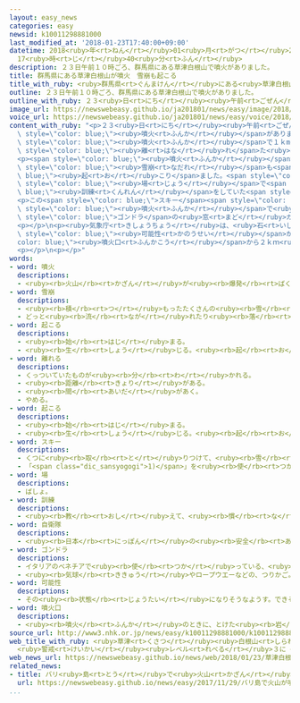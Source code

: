 ```yaml
---
layout: easy_news
categories: easy
newsid: k10011298881000
last_modified_at: '2018-01-23T17:40:00+09:00'
datetime: 2018<ruby>年<rt>ねん</rt></ruby>01<ruby>月<rt>がつ</rt></ruby>23<ruby>日<rt>にち</rt></ruby>
  17<ruby>時<rt>じ</rt></ruby>40<ruby>分<rt>ふん</rt></ruby>
description: ２３日午前１０時ごろ、群馬県にある草津白根山で噴火がありました。
title: 群馬県にある草津白根山が噴火　雪崩も起こる
title_with_ruby: <ruby>群馬県<rt>ぐんまけん</rt></ruby>にある<ruby>草津白根山<rt>くさつしらねさん</rt></ruby>が<ruby>噴火<rt>ふんか</rt></ruby>　<ruby>雪崩<rt>なだれ</rt></ruby>も<ruby>起<rt>お</rt></ruby>こる
outline: ２３日午前１０時ごろ、群馬県にある草津白根山で噴火がありました。
outline_with_ruby: ２３<ruby>日<rt>にち</rt></ruby><ruby>午前<rt>ごぜん</rt></ruby>１０<ruby>時<rt>じ</rt></ruby>ごろ、<ruby>群馬県<rt>ぐんまけん</rt></ruby>にある<ruby>草津白根山<rt>くさつしらねさん</rt></ruby>で<ruby>噴火<rt>ふんか</rt></ruby>がありました。
image_url: https://newswebeasy.github.io/ja201801/news/easy/image/2018/01/23/k10011298881000.jpg
voice_url: https://newswebeasy.github.io/ja201801/news/easy/voice/2018/01/23/k10011298881000.mp3
content_with_ruby: "<p>２３<ruby>日<rt>にち</rt></ruby><ruby>午前<rt>ごぜん</rt></ruby>１０<ruby>時<rt>じ</rt></ruby>ごろ、<ruby>群馬県<rt>ぐんまけん</rt></ruby>にある<ruby>草津白根山<rt>くさつしらねさん</rt></ruby>で<span\
  \ style=\"color: blue;\"><ruby>噴火<rt>ふんか</rt></ruby></span>がありました。</p>\n<p><ruby>気象庁<rt>きしょうちょう</rt></ruby>によると、この<span\
  \ style=\"color: blue;\"><ruby>噴火<rt>ふんか</rt></ruby></span>で１ｋm<ruby>以上<rt>いじょう</rt></ruby><span\
  \ style=\"color: blue;\"><ruby>離<rt>はな</rt></ruby>れ</span>た<ruby>場所<rt>ばしょ</rt></ruby>まで<ruby>石<rt>いし</rt></ruby>が<ruby>飛<rt>と</rt></ruby>びました。</p>\n\
  <p><span style=\"color: blue;\"><ruby>噴火<rt>ふんか</rt></ruby></span>した<ruby>山<rt>やま</rt></ruby>のすぐ<ruby>近<rt>ちか</rt></ruby>くにある<ruby>草津国際<rt>くさつこくさい</rt></ruby>スキー<ruby>場<rt>じょう</rt></ruby>では<span\
  \ style=\"color: blue;\"><ruby>雪崩<rt>なだれ</rt></ruby></span>も<span style=\"color:\
  \ blue;\"><ruby>起<rt>お</rt></ruby>こり</span>ました。<span style=\"color: blue;\">スキー</span><span\
  \ style=\"color: blue;\"><ruby>場<rt>じょう</rt></ruby></span>で<span style=\"color:\
  \ blue;\"><ruby>訓練<rt>くんれん</rt></ruby></span>をしていた<span style=\"color: blue;\"><ruby>自衛隊<rt>じえいたい</rt></ruby></span>の<ruby>人<rt>ひと</rt></ruby>が<ruby>１人<rt>ひとり</rt></ruby><ruby>亡<rt>な</rt></ruby>くなって、６<ruby>人<rt>にん</rt></ruby>がけがをしました。</p>\n\
  <p>この<span style=\"color: blue;\">スキー</span><span style=\"color: blue;\"><ruby>場<rt>じょう</rt></ruby></span>ではほかにも、<span\
  \ style=\"color: blue;\"><ruby>噴火<rt>ふんか</rt></ruby></span>で<ruby>石<rt>いし</rt></ruby>が<ruby>飛<rt>と</rt></ruby>んできたり、<span\
  \ style=\"color: blue;\">ゴンドラ</span>の<ruby>窓<rt>まど</rt></ruby>ガラスが<ruby>割<rt>わ</rt></ruby>れたりして、５<ruby>人<rt>にん</rt></ruby>がけがをしました。</p>\n\
  <p></p>\n<p><ruby>気象庁<rt>きしょうちょう</rt></ruby>は、<ruby>石<rt>いし</rt></ruby>などが<ruby>飛<rt>と</rt></ruby>んでくる<span\
  \ style=\"color: blue;\"><ruby>可能性<rt>かのうせい</rt></ruby></span>があるため、<span style=\"\
  color: blue;\"><ruby>噴火口<rt>ふんかこう</rt></ruby></span>から２ｋｍ<ruby>以内<rt>いない</rt></ruby>には<ruby>入<rt>はい</rt></ruby>らないように<ruby>言<rt>い</rt></ruby>っています。</p>\n\
  <p></p>\n<p></p>"
words:
- word: 噴火
  descriptions:
  - <ruby><rb>火山</rb><rt>かざん</rt></ruby>が<ruby><rb>爆発</rb><rt>ばくはつ</rt></ruby>して、とけた<ruby><rb>溶岩</rb><rt>ようがん</rt></ruby>や、<ruby><rb>火山灰</rb><rt>かざんばい</rt></ruby>・<ruby><rb>水蒸気</rb><rt>すいじょうき</rt></ruby>・ガスをふき<ruby><rb>出</rb><rt>だ</rt></ruby>すこと。
- word: 雪崩
  descriptions:
  - <ruby><rb>積</rb><rt>つ</rt></ruby>もったたくさんの<ruby><rb>雪</rb><rt>ゆき</rt></ruby>が、どっとくずれ<ruby><rb>落</rb><rt>お</rt></ruby>ちること。
  - どっと<ruby><rb>流</rb><rt>なが</rt></ruby>れたり<ruby><rb>落</rb><rt>お</rt></ruby>ちたりすること。
- word: 起こる
  descriptions:
  - <ruby><rb>始</rb><rt>はじ</rt></ruby>まる。
  - <ruby><rb>生</rb><rt>しょう</rt></ruby>じる。<ruby><rb>起</rb><rt>お</rt></ruby>きる。
- word: 離れる
  descriptions:
  - くっついていたものが<ruby><rb>分</rb><rt>わ</rt></ruby>かれる。
  - <ruby><rb>距離</rb><rt>きょり</rt></ruby>がある。
  - <ruby><rb>間</rb><rt>あいだ</rt></ruby>があく。
  - やめる。
- word: 起こる
  descriptions:
  - <ruby><rb>始</rb><rt>はじ</rt></ruby>まる。
  - <ruby><rb>生</rb><rt>しょう</rt></ruby>じる。<ruby><rb>起</rb><rt>お</rt></ruby>きる。
- word: スキー
  descriptions:
  - くつに<ruby><rb>取</rb><rt>と</rt></ruby>りつけて、<ruby><rb>雪</rb><rt>ゆき</rt></ruby>の<ruby><rb>上</rb><rt>うえ</rt></ruby>をすべる<ruby><rb>細長</rb><rt>ほそなが</rt></ruby>い<ruby><rb>板</rb><rt>いた</rt></ruby>。
  - 「<span class="dic_sansyogogi">1)</span>」を<ruby><rb>使</rb><rt>つか</rt></ruby>って<ruby><rb>雪</rb><rt>ゆき</rt></ruby>の<ruby><rb>上</rb><rt>うえ</rt></ruby>をすべるスポーツ。
- word: 場
  descriptions:
  - ばしょ。
- word: 訓練
  descriptions:
  - <ruby><rb>教</rb><rt>おし</rt></ruby>えて、<ruby><rb>慣</rb><rt>な</rt></ruby>れさせること。また、うまくできるように<ruby><rb>練習</rb><rt>れんしゅう</rt></ruby>すること。
- word: 自衛隊
  descriptions:
  - <ruby><rb>日本</rb><rt>にっぽん</rt></ruby>の<ruby><rb>安全</rb><rt>あんぜん</rt></ruby>を<ruby><rb>守</rb><rt>まも</rt></ruby>るために、<ruby><rb>第二次世界大戦</rb><rt>だいにじせかいたいせん</rt></ruby><ruby><rb>後</rb><rt>ご</rt></ruby>に<ruby><rb>作</rb><rt>つく</rt></ruby>られた<ruby><rb>防衛組織</rb><rt>ぼうえいそしき</rt></ruby>。<ruby><rb>陸上</rb><rt>りくじょう</rt></ruby>・<ruby><rb>海上</rb><rt>かいじょう</rt></ruby>・<ruby><rb>航空</rb><rt>こうくう</rt></ruby>に<ruby><rb>分</rb><rt>わ</rt></ruby>かれる。
- word: ゴンドラ
  descriptions:
  - イタリアのベネチアで<ruby><rb>使</rb><rt>つか</rt></ruby>っている、<ruby><rb>細長</rb><rt>ほそなが</rt></ruby>い<ruby><rb>小船</rb><rt>こぶね</rt></ruby>。
  - <ruby><rb>気球</rb><rt>ききゅう</rt></ruby>やロープウエーなどの、つりかご。
- word: 可能性
  descriptions:
  - その<ruby><rb>状態</rb><rt>じょうたい</rt></ruby>になりそうなようす。できそうなようす。
- word: 噴火口
  descriptions:
  - <ruby><rb>噴火</rb><rt>ふんか</rt></ruby>のときに、とけた<ruby><rb>岩</rb><rt>いわ</rt></ruby>やガスなどのふき<ruby><rb>出</rb><rt>で</rt></ruby>る<ruby><rb>所</rb><rt>ところ</rt></ruby>。<ruby><rb>火口</rb><rt>かこう</rt></ruby>。
source_url: http://www3.nhk.or.jp/news/easy/k10011298881000/k10011298881000.html
web_title_with_ruby: <ruby>草津<rt>くさつ</rt></ruby><ruby>白根山<rt>しらねさん</rt></ruby>が<ruby>噴火<rt>ふんか</rt></ruby>
  <ruby>警戒<rt>けいかい</rt></ruby><ruby>レベル<rt>れべる</rt></ruby>３に <ruby>気象庁<rt>きしょうちょう</rt></ruby>
web_news_url: https://newswebeasy.github.io/news/web/2018/01/23/草津白根山が噴火-警戒レベル3に-気象庁
related_news:
- title: バリ<ruby>島<rt>とう</rt></ruby>で<ruby>火山<rt>かざん</rt></ruby>が<ruby>噴火<rt>ふんか</rt></ruby>　<ruby>飛行機<rt>ひこうき</rt></ruby>が<ruby>飛<rt>と</rt></ruby>ぶことができなくなる
  url: https://newswebeasy.github.io/news/easy/2017/11/29/バリ島で火山が噴火-飛行機が飛ぶことができなくなる
...
```

